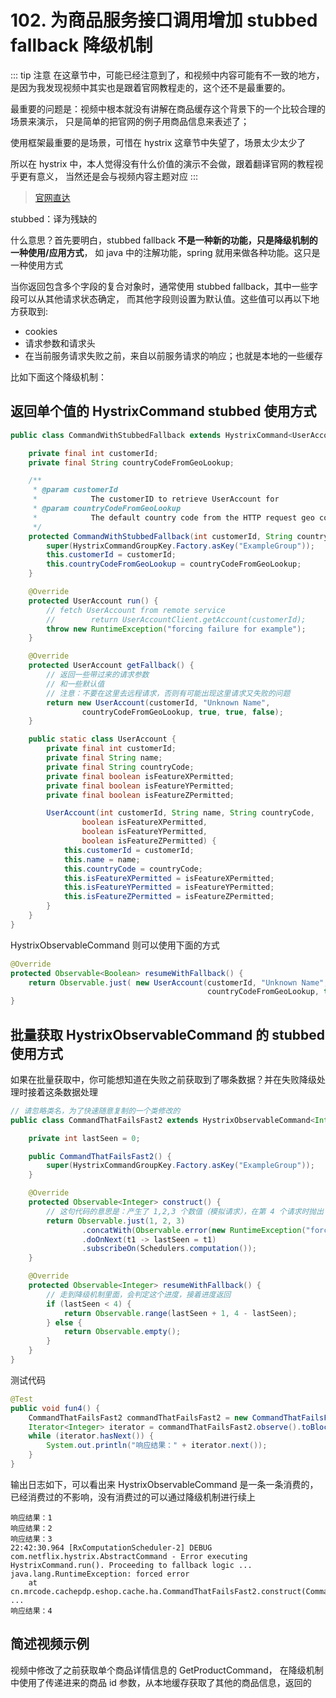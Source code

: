 # 102. 为商品服务接口调用增加 stubbed fallback 降级机制

::: tip 注意
在这章节中，可能已经注意到了，和视频中内容可能有不一致的地方，
是因为我发现视频中其实也是跟着官网教程走的，这个还不是最重要的。

最重要的问题是：视频中根本就没有讲解在商品缓存这个背景下的一个比较合理的场景来演示，
只是简单的把官网的例子用商品信息来表述了；

使用框架最重要的是场景，可惜在 hystrix 这章节中失望了，场景太少太少了

所以在 hystrix 中，本人觉得没有什么价值的演示不会做，跟着翻译官网的教程视乎更有意义，
当然还是会与视频内容主题对应
:::

> [官网直达](https://github.com/Netflix/Hystrix/wiki/How-To-Use#fallback-stubbed)

stubbed：译为残缺的

什么意思？首先要明白，stubbed fallback **不是一种新的功能，只是降级机制的一种使用/应用方式**，
如 java 中的注解功能，spring 就用来做各种功能。这只是一种使用方式

当你返回包含多个字段的复合对象时，通常使用 stubbed fallback，其中一些字段可以从其他请求状态确定，
而其他字段则设置为默认值。这些值可以再以下地方获取到:

- cookies
- 请求参数和请求头
- 在当前服务请求失败之前，来自以前服务请求的响应；也就是本地的一些缓存

比如下面这个降级机制：

## 返回单个值的 HystrixCommand stubbed 使用方式

```java
public class CommandWithStubbedFallback extends HystrixCommand<UserAccount> {

    private final int customerId;
    private final String countryCodeFromGeoLookup;

    /**
     * @param customerId
     *            The customerID to retrieve UserAccount for
     * @param countryCodeFromGeoLookup
     *            The default country code from the HTTP request geo code lookup used for fallback.
     */
    protected CommandWithStubbedFallback(int customerId, String countryCodeFromGeoLookup) {
        super(HystrixCommandGroupKey.Factory.asKey("ExampleGroup"));
        this.customerId = customerId;
        this.countryCodeFromGeoLookup = countryCodeFromGeoLookup;
    }

    @Override
    protected UserAccount run() {
        // fetch UserAccount from remote service
        //        return UserAccountClient.getAccount(customerId);
        throw new RuntimeException("forcing failure for example");
    }

    @Override
    protected UserAccount getFallback() {
        // 返回一些带过来的请求参数
        // 和一些默认值
        // 注意：不要在这里去远程请求，否则有可能出现这里请求又失败的问题
        return new UserAccount(customerId, "Unknown Name",
                countryCodeFromGeoLookup, true, true, false);
    }

    public static class UserAccount {
        private final int customerId;
        private final String name;
        private final String countryCode;
        private final boolean isFeatureXPermitted;
        private final boolean isFeatureYPermitted;
        private final boolean isFeatureZPermitted;

        UserAccount(int customerId, String name, String countryCode,
                boolean isFeatureXPermitted,
                boolean isFeatureYPermitted,
                boolean isFeatureZPermitted) {
            this.customerId = customerId;
            this.name = name;
            this.countryCode = countryCode;
            this.isFeatureXPermitted = isFeatureXPermitted;
            this.isFeatureYPermitted = isFeatureYPermitted;
            this.isFeatureZPermitted = isFeatureZPermitted;
        }
    }
}
```

HystrixObservableCommand 则可以使用下面的方式

```java
@Override
protected Observable<Boolean> resumeWithFallback() {
    return Observable.just( new UserAccount(customerId, "Unknown Name",
                                            countryCodeFromGeoLookup, true, true, false) );
}
```

## 批量获取 HystrixObservableCommand 的 stubbed 使用方式
如果在批量获取中，你可能想知道在失败之前获取到了哪条数据？并在失败降级处理时接着这条数据处理

```java
// 请忽略类名，为了快速随意复制的一个类修改的
public class CommandThatFailsFast2 extends HystrixObservableCommand<Integer> {

    private int lastSeen = 0;

    public CommandThatFailsFast2() {
        super(HystrixCommandGroupKey.Factory.asKey("ExampleGroup"));
    }

    @Override
    protected Observable<Integer> construct() {
        // 这句代码的意思是：产生了 1,2,3 个数值（模拟请求），在第 4 个请求时抛出了一个异常
        return Observable.just(1, 2, 3)
                .concatWith(Observable.error(new RuntimeException("forced error")))
                .doOnNext(t1 -> lastSeen = t1)
                .subscribeOn(Schedulers.computation());
    }

    @Override
    protected Observable<Integer> resumeWithFallback() {
        // 走到降级机制里面，会判定这个进度，接着进度返回
        if (lastSeen < 4) {
            return Observable.range(lastSeen + 1, 4 - lastSeen);
        } else {
            return Observable.empty();
        }
    }
}
```

测试代码

```java
@Test
public void fun4() {
    CommandThatFailsFast2 commandThatFailsFast2 = new CommandThatFailsFast2();
    Iterator<Integer> iterator = commandThatFailsFast2.observe().toBlocking().getIterator();
    while (iterator.hasNext()) {
        System.out.println("响应结果：" + iterator.next());
    }
}
```

输出日志如下，可以看出来 HystrixObservableCommand 是一条一条消费的，已经消费过的不影响，没有消费过的可以通过降级机制进行续上

```
响应结果：1
响应结果：2
响应结果：3
22:42:30.964 [RxComputationScheduler-2] DEBUG com.netflix.hystrix.AbstractCommand - Error executing HystrixCommand.run(). Proceeding to fallback logic ...
java.lang.RuntimeException: forced error
	at cn.mrcode.cachepdp.eshop.cache.ha.CommandThatFailsFast2.construct(CommandThatFailsFast2.java:25)
...
响应结果：4
```

## 简述视频示例

视频中修改了之前获取单个商品详情信息的 GetProductCommand，
在降级机制中使用了传递进来的商品 id 参数，从本地缓存获取了其他的商品信息，返回的


<iframe  height="500px" width="100%" frameborder=0 allowfullscreen="true" :src="$withBase('/ads.html')"></iframe>